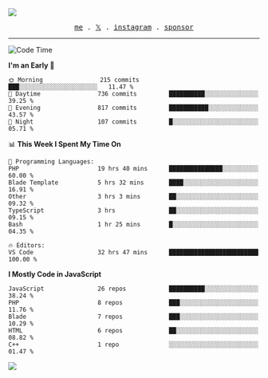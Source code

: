 <img style="bottom: 800px;" src="https://imgur.com/rilHVxA.png"/>
<p align="center">
  <samp>
    <a href="https://fayln.com">me</a> .
    <!-- <a href="https://fayln.com/projects">projects</a> . -->
    <a href="https://go.fayln.com/twitter">𝕏</a> .
    <a href="https://go.fayln.com/instagram">instagram</a> .
<!--     <a href="https://go.fayln.com/polywork">polywork</a> . -->
    <a href="https://github.com/sponsors/faridhnzz">sponsor</a>
  </samp>
</p>

---
<!--START_SECTION:waka-->
![Code Time](http://img.shields.io/badge/Code%20Time-3%2C306%20hrs%2023%20mins-blue)

**I'm an Early 🐤** 

```text
🌞 Morning                215 commits         ███░░░░░░░░░░░░░░░░░░░░░░   11.47 % 
🌆 Daytime                736 commits         ██████████░░░░░░░░░░░░░░░   39.25 % 
🌃 Evening                817 commits         ███████████░░░░░░░░░░░░░░   43.57 % 
🌙 Night                  107 commits         █░░░░░░░░░░░░░░░░░░░░░░░░   05.71 % 
```


📊 **This Week I Spent My Time On** 

```text
💬 Programming Languages: 
PHP                      19 hrs 40 mins      ███████████████░░░░░░░░░░   60.00 % 
Blade Template           5 hrs 32 mins       ████░░░░░░░░░░░░░░░░░░░░░   16.91 % 
Other                    3 hrs 3 mins        ██░░░░░░░░░░░░░░░░░░░░░░░   09.32 % 
TypeScript               3 hrs               ██░░░░░░░░░░░░░░░░░░░░░░░   09.15 % 
Bash                     1 hr 25 mins        █░░░░░░░░░░░░░░░░░░░░░░░░   04.35 % 

🔥 Editors: 
VS Code                  32 hrs 47 mins      █████████████████████████   100.00 % 
```

**I Mostly Code in JavaScript** 

```text
JavaScript               26 repos            ██████████░░░░░░░░░░░░░░░   38.24 % 
PHP                      8 repos             ███░░░░░░░░░░░░░░░░░░░░░░   11.76 % 
Blade                    7 repos             ███░░░░░░░░░░░░░░░░░░░░░░   10.29 % 
HTML                     6 repos             ██░░░░░░░░░░░░░░░░░░░░░░░   08.82 % 
C++                      1 repo              ░░░░░░░░░░░░░░░░░░░░░░░░░   01.47 % 
```




<!--END_SECTION:waka-->

![](https://hit.yhype.me/github/profile?user_id=29797712)
